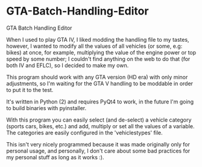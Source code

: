 # GTA-Batch-Handling-Editor
GTA Batch Handling Editor

When I used to play GTA IV, I liked modding the handling file to my tastes, however, I wanted to modify all the values of all vehicles (or some, e.g: bikes) at once, for example, multiplying the value of the engine power or top speed by some number; I couldn't find anything on the web to do that (for both IV and EFLC), so I decided to make my own.

This program should work with any GTA version (HD era) with only minor adjustments, so I'm waiting for the GTA V handling to be moddable in order to put it to the test.

It's written in Python (2) and requires PyQt4 to work, in the future I'm going to build binaries with pyinstaller.

With this program you can easily select (and de-select) a vehicle category (sports cars, bikes, etc.) and add, multiply or set all the values of a variable. The categories are easily configured in the 'vehiclestypes' file.

This isn't very nicely programmed because it was made originally only for personal usage, and personally, I don't care about some bad practices for my personal stuff as long as it works :).
